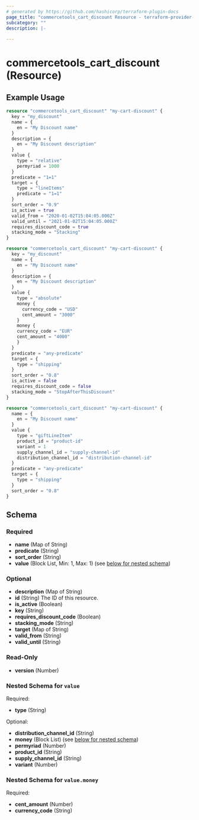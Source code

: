 ```yaml
---
# generated by https://github.com/hashicorp/terraform-plugin-docs
page_title: "commercetools_cart_discount Resource - terraform-provider-commercetools"
subcategory: ""
description: |-
  
---
```


# commercetools_cart_discount (Resource)



## Example Usage

```terraform
resource "commercetools_cart_discount" "my-cart-discount" {
  key = "my_discount"
  name = {
    en = "My Discount name"
  }
  description = {
    en = "My Discount description"
  }
  value {
    type = "relative"
    permyriad = 1000
  }
  predicate = "1=1"
  target = {
    type = "lineItems"
    predicate = "1=1"
  }
  sort_order = "0.9"
  is_active = true
  valid_from = "2020-01-02T15:04:05.000Z"
  valid_until = "2021-01-02T15:04:05.000Z"
  requires_discount_code = true
  stacking_mode = "Stacking"
}

resource "commercetools_cart_discount" "my-cart-discount" {
  key = "my_discount"
  name = {
    en = "My Discount name"
  }
  description = {
    en = "My Discount description"
  }
  value {
    type = "absolute"
    money {
      currency_code = "USD"
      cent_amount = "3000"
    }
    money {
    currency_code = "EUR"
    cent_amount = "4000"
    }
  }
  predicate = "any-predicate"
  target = {
    type = "shipping"
  }
  sort_order = "0.8"
  is_active = false
  requires_discount_code = false
  stacking_mode = "StopAfterThisDiscount"
}

resource "commercetools_cart_discount" "my-cart-discount" {
  name = {
    en = "My Discount name"
  }
  value {
    type = "giftLineItem"
    product_id = "product-id"
    variant = 1
    supply_channel_id = "supply-channel-id"
    distribution_channel_id	= "distribution-channel-id"
  }
  predicate = "any-predicate"
  target = {
    type = "shipping"
  }
  sort_order = "0.8"
}
```

<!-- schema generated by tfplugindocs -->
## Schema

### Required

- **name** (Map of String)
- **predicate** (String)
- **sort_order** (String)
- **value** (Block List, Min: 1, Max: 1) (see [below for nested schema](#nestedblock--value))

### Optional

- **description** (Map of String)
- **id** (String) The ID of this resource.
- **is_active** (Boolean)
- **key** (String)
- **requires_discount_code** (Boolean)
- **stacking_mode** (String)
- **target** (Map of String)
- **valid_from** (String)
- **valid_until** (String)

### Read-Only

- **version** (Number)

<a id="nestedblock--value"></a>
### Nested Schema for `value`

Required:

- **type** (String)

Optional:

- **distribution_channel_id** (String)
- **money** (Block List) (see [below for nested schema](#nestedblock--value--money))
- **permyriad** (Number)
- **product_id** (String)
- **supply_channel_id** (String)
- **variant** (Number)

<a id="nestedblock--value--money"></a>
### Nested Schema for `value.money`

Required:

- **cent_amount** (Number)
- **currency_code** (String)


